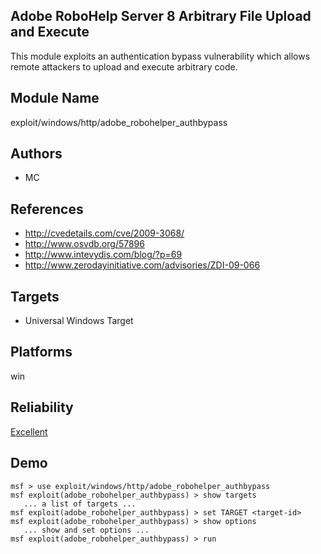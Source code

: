 ## Adobe RoboHelp Server 8 Arbitrary File Upload and Execute

This module exploits an authentication bypass vulnerability 
which allows remote attackers to upload and execute 
arbitrary code.


## Module Name
exploit/windows/http/adobe_robohelper_authbypass

## Authors
* MC


## References
* http://cvedetails.com/cve/2009-3068/
* http://www.osvdb.org/57896
* http://www.intevydis.com/blog/?p=69
* http://www.zerodayinitiative.com/advisories/ZDI-09-066



## Targets
* Universal Windows Target


## Platforms
win

## Reliability
[Excellent](https://github.com/rapid7/metasploit-framework/wiki/Exploit-Ranking)

## Demo

```
msf > use exploit/windows/http/adobe_robohelper_authbypass
msf exploit(adobe_robohelper_authbypass) > show targets
   ... a list of targets ...
msf exploit(adobe_robohelper_authbypass) > set TARGET <target-id>
msf exploit(adobe_robohelper_authbypass) > show options
   ... show and set options ...
msf exploit(adobe_robohelper_authbypass) > run
```
    
    